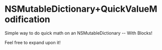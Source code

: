 NSMutableDictionary+QuickValueModification
==========================================

Simple way to do quick math on an NSMutableDictionary -- With Blocks!

Feel free to expand upon it!
